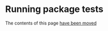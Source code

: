 # Running package tests

The contents of this page [have been moved](https://canonical-ubuntu-project.readthedocs-hosted.com/contributors/bug-fix/package-tests/)
